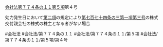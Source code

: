 [会社法第７７４条の１１第５項](会社法＿＿＿＿第７７４条の１１第５項)第４号

効力発生日において[第二項](会社法＿＿＿＿第７７４条の１１第２項)の規定により[第七百七十四条の三第一項第三号](会社法＿＿＿＿第７７４条の３第１項第３号)の株式交付親会社の株式の株主となる者がない場合


#会社法
#会社法/第７７４条の１１
#会社法/第７７４条の１１/第５項
#会社法/第７７４条の１１/第５項/第４号
